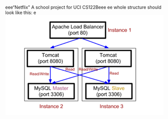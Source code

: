 eee“Netflix"
A school project for UCI CS122Beee
ee
whole structure should look like this:
e
![image](https://github.com/cxk123/-Netflix-CS122B/blob/master/images/struture.PNG)
